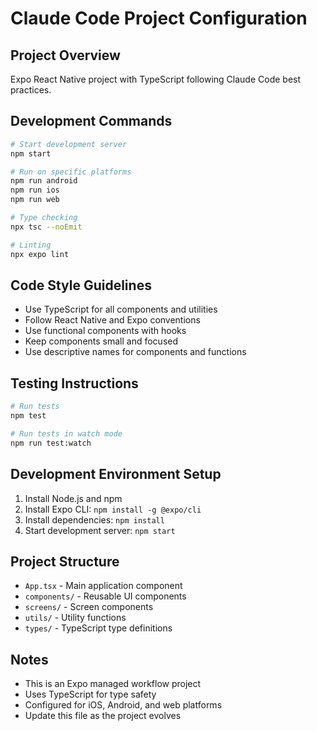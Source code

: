 # Claude Code Project Configuration

## Project Overview
Expo React Native project with TypeScript following Claude Code best practices.

## Development Commands
```bash
# Start development server
npm start

# Run on specific platforms
npm run android
npm run ios  
npm run web

# Type checking
npx tsc --noEmit

# Linting
npx expo lint
```

## Code Style Guidelines
- Use TypeScript for all components and utilities
- Follow React Native and Expo conventions
- Use functional components with hooks
- Keep components small and focused
- Use descriptive names for components and functions

## Testing Instructions
```bash
# Run tests
npm test

# Run tests in watch mode
npm run test:watch
```

## Development Environment Setup
1. Install Node.js and npm
2. Install Expo CLI: `npm install -g @expo/cli`
3. Install dependencies: `npm install`
4. Start development server: `npm start`

## Project Structure
- `App.tsx` - Main application component
- `components/` - Reusable UI components
- `screens/` - Screen components
- `utils/` - Utility functions
- `types/` - TypeScript type definitions

## Notes
- This is an Expo managed workflow project
- Uses TypeScript for type safety
- Configured for iOS, Android, and web platforms
- Update this file as the project evolves